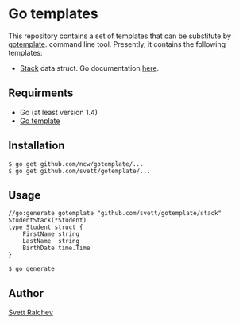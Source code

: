 # Go templates

This repository contains a set of templates that can be substitute by [gotemplate](https://github.com/ncw/gotemplate).
command line tool. Presently, it contains the following templates:

- [Stack](http://bit.ly/1Pwvd5W) data struct. Go documentation [here](https://godoc.org/github.com/svett/gotemplate/stack).

## Requirments

- Go (at least version 1.4)
- [Go template](https://github.com/ncw/gotemplate)

## Installation

```
$ go get github.com/ncw/gotemplate/...
$ go get github.com/svett/gotemplate/...
```

## Usage

```
//go:generate gotemplate "github.com/svett/gotemplate/stack" StudentStack(*Student)
type Student struct {
	FirstName string
	LastName  string
	BirthDate time.Time
}
```

```
$ go generate
```

## Author

[Svett Ralchev](http://blog.ralch.com)

